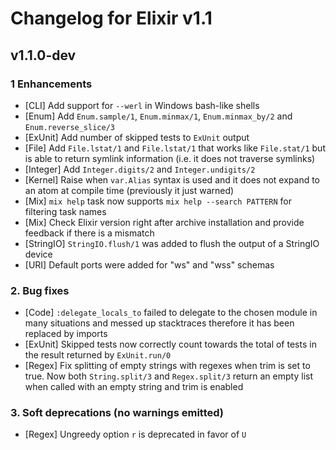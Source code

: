 # Changelog for Elixir v1.1

## v1.1.0-dev

### 1 Enhancements

  * [CLI] Add support for `--werl` in Windows bash-like shells
  * [Enum] Add `Enum.sample/1`, `Enum.minmax/1`, `Enum.minmax_by/2` and `Enum.reverse_slice/3`
  * [ExUnit] Add number of skipped tests to `ExUnit` output
  * [File] Add `File.lstat/1` and `File.lstat/1` that works like `File.stat/1` but is able to return symlink information (i.e. it does not traverse symlinks)
  * [Integer] Add `Integer.digits/2` and `Integer.undigits/2`
  * [Kernel] Raise when `var.Alias` syntax is used and it does not expand to an atom at compile time (previously it just warned)
  * [Mix] `mix help` task now supports `mix help --search PATTERN` for filtering task names
  * [Mix] Check Elixir version right after archive installation and provide feedback if there is a mismatch
  * [StringIO] `StringIO.flush/1` was added to flush the output of a StringIO device
  * [URI] Default ports were added for "ws" and "wss" schemas

### 2. Bug fixes

  * [Code] `:delegate_locals_to` failed to delegate to the chosen module in many situations and messed up stacktraces therefore it has been replaced by imports
  * [ExUnit] Skipped tests now correctly count towards the total of tests in the result returned by `ExUnit.run/0`
  * [Regex] Fix splitting of empty strings with regexes when trim is set to true. Now both `String.split/3` and `Regex.split/3` return an empty list when called with an empty string and trim is enabled

### 3. Soft deprecations (no warnings emitted)

  * [Regex] Ungreedy option `r` is deprecated in favor of `U`
